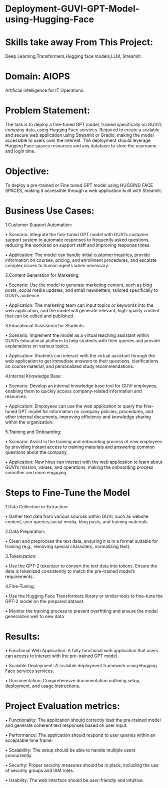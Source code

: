 # Deployment-GUVI-GPT-Model-using-Hugging-Face

# Skills take away From This Project:

 Deep Learning,Transformers,Hugging face models,LLM, Streamlit.

 # Domain:  AIOPS
  Artificial intelligence for IT Operations.

# Problem Statement:

The task is to deploy a fine-tuned GPT model, trained specifically on GUVI’s company data, using
Hugging Face services. Required to create a scalable and secure web application
using Streamlit or Gradio, making the model accessible to users over the internet. The deployment
should leverage Hugging Face spaces resources and any database to store the username and
login time.

# Objective:

To deploy a pre-trained or Fine tuned GPT model using HUGGING FACE SPACES, making it
accessible through a web application built with Streamlit.

# Business Use Cases:

1.Customer Support Automation:

• Scenario: Integrate the fine-tuned GPT model with GUVI’s customer support
system to automate responses to frequently asked questions, reducing the workload on
support staff and improving response times.

• Application: The model can handle initial customer inquiries, provide information
on courses, pricing, and enrollment procedures, and escalate complex issues to human
agents when necessary.

2.Content Generation for Marketing:

• Scenario: Use the model to generate marketing content, such as blog posts, social
media updates, and email newsletters, tailored specifically to GUVI’s audience.

• Application: The marketing team can input topics or keywords into the web
application, and the model will generate relevant, high-quality content that can be edited
and published.

3.Educational Assistance for Students:

• Scenario: Implement the model as a virtual teaching assistant within GUVI’s
educational platform to help students with their queries and provide explanations on
various topics.

• Application: Students can interact with the virtual assistant through the web
application to get immediate answers to their questions, clarifications on course
material, and personalized study recommendations.

4.Internal Knowledge Base:

• Scenario: Develop an internal knowledge base tool for GUVI employees, enabling
them to quickly access company-related information and resources.

• Application: Employees can use the web application to query the fine-tuned GPT
model for information on company policies, procedures, and other internal documents,
improving efficiency and knowledge sharing within the organization.

5.Training and Onboarding:

• Scenario: Assist in the training and onboarding process of new employees by
providing instant access to training materials and answering common questions about
the company.

• Application: New hires can interact with the web application to learn about GUVI’s
mission, values, and operations, making the onboarding process smoother and more engaging.

# Steps to Fine-Tune the Model

1.Data Collection or Extraction:

• Gather text data from various sources within GUVI, such as website content, user
queries,social media, blog posts, and training materials.

2.Data Preparation:

• Clean and preprocess the text data, ensuring it is in a format suitable for training
(e.g., removing special characters, normalizing text).

3.Tokenization:

• Use the GPT-2 tokenizer to convert the text data into tokens. Ensure the data is
tokenized consistently to match the pre-trained model’s requirements.

4.Fine-Tuning:

• Use the Hugging Face Transformers library or similar tools to fine-tune the GPT-2
model on the prepared dataset.

• Monitor the training process to prevent overfitting and ensure the model
generalizes well to new data

# Results:

• Functional Web Application: A fully functional web application that users can access to
interact with the pre-trained GPT model.

• Scalable Deployment: A scalable deployment framework using Hugging Face services
services.

• Documentation: Comprehensive documentation outlining setup, deployment, and usage
instructions.

# Project Evaluation metrics:

• Functionality: The application should correctly load the pre-trained model and generate
coherent text responses based on user input.

• Performance: The application should respond to user queries within an acceptable time
frame.

• Scalability: The setup should be able to handle multiple users concurrently.

• Security: Proper security measures should be in place, including the use of security
groups and IAM roles.

• Usability: The web interface should be user-friendly and intuitive.
